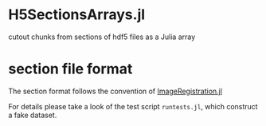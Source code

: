 H5SectionsArrays.jl
===================

cutout chunks from sections of hdf5 files as a Julia array


# section file format
The section format follows the convention of [ImageRegistration.jl](https://github.com/seung-lab/ImageRegistration.jl)

For details please take a look of the test script `runtests.jl`, which construct a fake dataset.
